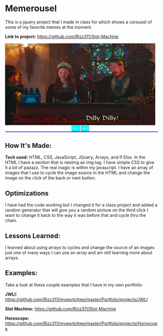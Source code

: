 # Memerousel
This is a jquery project that I made in class for which shows a carousel of some of my favorite memes at the moment.

**Link to project:** https://github.com/Rizz311/Slot-Machine

![alt tag](https://github.com/Rizz311/Carousel/blob/master/Carousel/img/home.png)

## How It's Made:

**Tech used:** HTML, CSS, JavaScript, JQuery, Arrays, and If Else.
In the HTML I have a section that is nesting an img tag. I have simple CSS to give it a bit of pazazz. The real magic is within my javascript. I have an array of images that I use to cycle the image source in the HTML and change the image on the click of the back or next button.

## Optimizations
I have had the code working but I changed it for a class project and added a random generator that will give you a random picture on the third click I want to change it back to the way it was before that and cycle thru the chain.

## Lessons Learned:
I learned about using arrays to cycles and change the source of an images just one of many ways I can use an array and am still learning more about arrays.
## Examples:
Take a look at these couple examples that I have in my own portfolio:

**JWLI:** https://github.com/Rizz311/mywork/tree/master/Portfolio/projects/JWLI

**Slot Machine:** https://github.com/Rizz311/Slot-Machine

**Horoscope:** https://github.com/Rizz311/mywork/tree/master/Portfolio/projects/Horoscope



